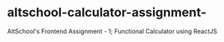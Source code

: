 # altschool-calculator-assignment-
AltSchool's Frontend Assignment - 1; Functional Calculator using ReactJS
